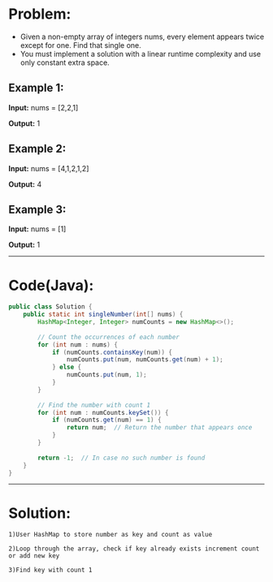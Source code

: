 # Problem:
- Given a non-empty array of integers nums, every element appears twice except for one. Find that single one.
- You must implement a solution with a linear runtime complexity and use only constant extra space.

## Example 1:

**Input:** nums = [2,2,1]

**Output:** 1

## Example 2:

**Input:** nums = [4,1,2,1,2]

**Output:** 4

## Example 3:

**Input:** nums = [1]

**Output:** 1

---

# Code(Java):

```java
public class Solution {
    public static int singleNumber(int[] nums) {
        HashMap<Integer, Integer> numCounts = new HashMap<>();
        
        // Count the occurrences of each number
        for (int num : nums) {
            if (numCounts.containsKey(num)) {
                numCounts.put(num, numCounts.get(num) + 1);
            } else {
                numCounts.put(num, 1);
            }
        }
        
        // Find the number with count 1
        for (int num : numCounts.keySet()) {
            if (numCounts.get(num) == 1) {
                return num;  // Return the number that appears once
            }
        }
        
        return -1;  // In case no such number is found
    }
}
```
---

# Solution:
    1)User HashMap to store number as key and count as value

    2)Loop through the array, check if key already exists increment count or add new key

    3)Find key with count 1
